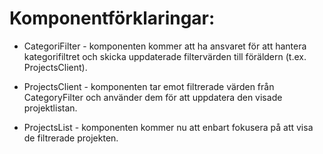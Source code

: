 # Komponentförklaringar:

- CategoriFilter - komponenten kommer att ha ansvaret för att hantera kategorifiltret och skicka uppdaterade filtervärden till föräldern (t.ex. ProjectsClient).

- ProjectsClient - komponenten tar emot filtrerade värden från CategoryFilter och använder dem för att uppdatera den visade projektlistan.

- ProjectsList - komponenten kommer nu att enbart fokusera på att visa de filtrerade projekten.
